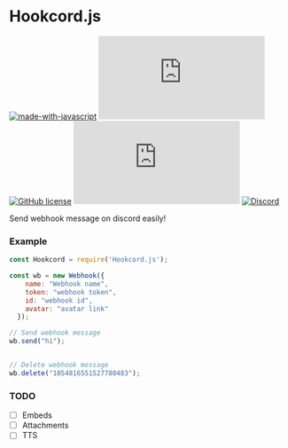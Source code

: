 # Hookcord.js
[![made-with-javascript](https://img.shields.io/badge/Made%20with-JavaScript-1f425f.svg)](https://www.javascript.com) [![Npm package total downloads](https://badgen.net/npm/dt/webhook.js)](https://npmjs.com/package/webhook.js) [![GitHub license](https://img.shields.io/github/license/Naereen/StrapDown.js.svg)](https://github.com/Slyrith/Webhook.js/blob/main/LICENSE) [![Latest release](https://badgen.net/github/release/Naereen/Strapdown.js)](https://github.com/Slyrith/Webhook.js/releases) [![Discord](https://badgen.net/discord/members/pQBRrAQw4H)](https://discord.gg/pQBRrAQw4H)

Send webhook message on discord easily!

### Example

```js
const Hookcord = require('Hookcord.js');

const wb = new Webhook({
    name: "Webhook name",
    token: "webhook token",
    id: "webhook id",
    avatar: "avatar link"
  });

// Send webhook message
wb.send("hi");


// Delete webhook message
wb.delete("1054816551527780483");
```

### TODO
- [ ] Embeds
- [ ] Attachments
- [ ] TTS
